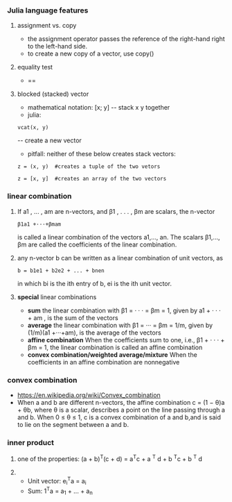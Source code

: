 ### Julia language features
1. assignment vs. copy
    * the assignment operator passes the reference of the right-hand right to the left-hand side.  
    * to create a new copy of a vector, use copy()

1. equality test
    * ==

1. blocked (stacked) vector
    * mathematical notation: [x; y] -- stack x y together
    * julia: 
    ```
    vcat(x, y)
    ```
     -- create a new vector 
    * pitfall: neither of these below creates stack vectors: 
    ```
    z = (x, y)  #creates a tuple of the two vetors
    ```
    ```
    z = [x, y]  #creates an array of the two vectors
    ```

### linear combination
1. If a1 , ... , am are n-vectors, and β1 , . . . , βm are scalars, the n-vector
    ```
    β1a1 +···+βmam
    ```
    is called a linear combination of the vectors a1,..., an. The scalars β1,..., βm are
    called the coefficients of the linear combination.

1. any n-vector b can be written as a linear combination of unit vectors, as 
    ```
    b = b1e1 + b2e2 + ... + bnen
    ```
    in which bi is the ith entry of b, ei is the ith unit vector.
1. **special** linear combinations
    * **sum** the linear combination with β1 = · · · = βm = 1, given by a1 + · · · + am , is the sum of the vectors
    * **average** the linear combination with β1 = ··· = βm = 1/m, given by (1/m)(a1 +···+am), is the average of the vectors
    * **affine combination** When the coefficients sum to one, i.e., β1 + · · · + βm = 1, the linear combination is called an affine combination
    * **convex combination/weighted average/mixture** When the coefficients in an affine combination are nonnegative

### convex combination
* https://en.wikipedia.org/wiki/Convex_combination
* When a and b are different n-vectors, the affine combination c = (1 − θ)a + θb, where θ is a scalar, describes a point on the line passing through a and b. When 0 ≤ θ ≤ 1, c is a convex combination of a and b,and is said to lie on the segment between a and b.

### inner product
1. one of the properties: 
    (a + b)<sup>T</sup>(c + d) = a<sup>T</sup>c + a <sup>T</sup> d + b <sup>T</sup>c + b <sup>T</sup> d
    
1. 
    * Unit vector: e<sub>i</sub><sup>T</sup>a = a<sub>i</sub>
    * Sum: 1<sup>T</sup>a = a<sub>1</sub> + ... + a<sub>n</sub>
    
